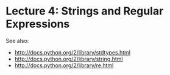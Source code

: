 Lecture 4: Strings and Regular Expressions
==========================================

See also:

* http://docs.python.org/2/library/stdtypes.html
* http://docs.python.org/2/library/string.html
* http://docs.python.org/2/library/re.html


